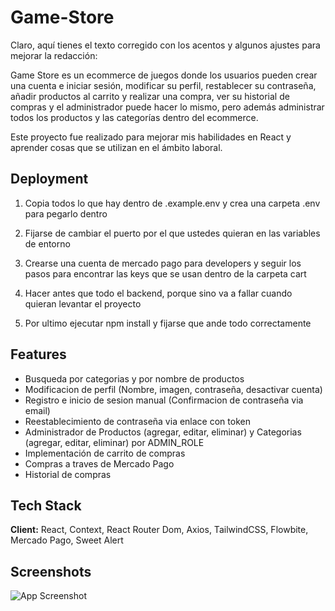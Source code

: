 
# Game-Store
Claro, aquí tienes el texto corregido con los acentos y algunos ajustes para mejorar la redacción:

Game Store es un ecommerce de juegos donde los usuarios pueden crear una cuenta e iniciar sesión, modificar su perfil, restablecer su contraseña, añadir productos al carrito y realizar una compra, ver su historial de compras y el administrador puede hacer lo mismo, pero además administrar todos los productos y las categorías dentro del ecommerce.

Este proyecto fue realizado para mejorar mis habilidades en React y aprender cosas que se utilizan en el ámbito laboral.


## Deployment

1. Copia todos lo que hay dentro de .example.env y crea una carpeta .env para pegarlo dentro

2. Fijarse de cambiar el puerto por el que ustedes quieran en las variables de entorno 

3. Crearse una cuenta de mercado pago para developers y seguir los pasos para encontrar las keys que se usan dentro de la carpeta cart

4. Hacer antes que todo el backend, porque sino va a fallar cuando quieran levantar el proyecto

5. Por ultimo ejecutar npm install y fijarse que ande todo correctamente



## Features

- Busqueda por categorias y por nombre de productos
- Modificacion de perfil (Nombre, imagen, contraseña, desactivar cuenta)
- Registro e inicio de sesion manual (Confirmacion de contraseña via email)
- Reestablecimiento de contraseña via enlace con token
- Administrador de Productos (agregar, editar, eliminar) y Categorias (agregar, editar, eliminar) por ADMIN_ROLE
- Implementación de carrito de compras 
- Compras a traves de Mercado Pago
- Historial de compras


## Tech Stack

**Client:** React, Context, React Router Dom, Axios, TailwindCSS, Flowbite, Mercado Pago, Sweet Alert


## Screenshots

![App Screenshot](https://via.placeholder.com/468x300?text=App+Screenshot+Here)

